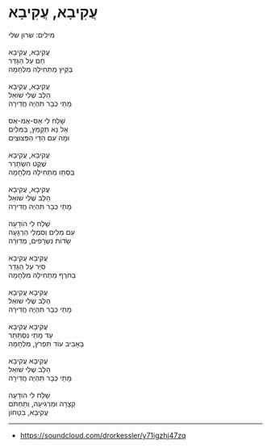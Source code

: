 # עֲקִיבָא, עֲקִיבָא

מילים: שרון שלי\
\
עֲקִיבָא, עֲקִיבָא\
חַם עַל הַגָּדֵר\
בַּקַּיִץ מַתְחִילָה מִלְחָמָה\
\
עֲקִיבָא, עֲקִיבָא\
הַלֵּב שֶׁלִּי שׁוֹאֵל\
מָתַי כְּבָר תִּהְיֶה חֲדִירָה\
\
שָׁלַח לִי אֵס-אֶמ-אֵס\
אַל נָא תְּקַמֵּץ, בַּמִּלִּים\
וּמָה עִם הֵדֵי הַפִּצּוּצִים\
\
עֲקִיבָא, עֲקִיבָא\
שֶׁקֶט הִשְׂתָּרֵר\
בַּסְּתָו מַתְחִילָה מִלְחָמָה\
\
עֲקִיבָא, עֲקִיבָא\
הַלֵּב שֶׁלִּי שׁוֹאֵל\
מָתַי כְּבָר תִּהְיֶה חֲדִירָה\
\
שָׁלַח לִי הוֹדָעָה\
עִם מִלִּים וְסִמְלִי הַרְגָּעָה\
שָׂדוֹת נִשְׂרָפִים, מְדוּרָה\
\
עֲקִיבָא עֲקִיבָא\
סִיֵּר עַל הַגָּדֵר\
בַּחֹרֶף מַתְחִילָה מִלְחָמָה\
\
עֲקִיבָא עֲקִיבָא\
הַלֵּב שֶׁלִּי שׁוֹאֵל\
מָתַי כְּבָר תִּהְיֶה חֲדִירָה\
\
עֲקִיבָא עֲקִיבָא\
עַד מָתַי נִסְתַּתֵּר\
בָּאָבִיב עוֹד תִּפְרֹץ, מִלְחָמָה\
\
עֲקִיבָא עֲקִיבָא\
הַלֵּב שֶׁלִּי שׁוֹאֵל\
מָתַי כְּבָר תִּהְיֶה חֲדִירָה\
\
שָׁלַח לִי הוֹדָעָה\
קְצָרָה וּמַרְגִּיעָה, וְתַחְתֹּם\
עֲקִיבָא, בִּטָּחוֹן

---
- https://soundcloud.com/drorkessler/y71igzhj47zq
